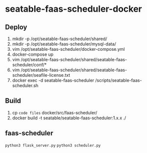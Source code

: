 # seatable-faas-scheduler-docker

## Deploy

1. mkdir -p /opt/seatable-faas-scheduler/shared/
2. mkdir -p /opt/seatable-faas-scheduler/mysql-data/
3. vim /opt/seatable-faas-scheduler/docker-compose.yml
4. docker-compose up
5. vim /opt/seatable-faas-scheduler/shared/seatable-faas-scheduler/conf/*
6. vim /opt/seatable-faas-scheduler/shared/seatable-faas-scheduler/seafile-license.txt
7. docker exec -d seatable-faas-scheduler /scripts/seatable-faas-scheduler.sh

## Build

1. cp `code files` docker/src/faas-scheduler/
2. docker build -t seatable/seatable-faas-scheduler:1.x.x ./

## faas-scheduler

`python3 flask_server.py`
`python3 scheduler.py`
